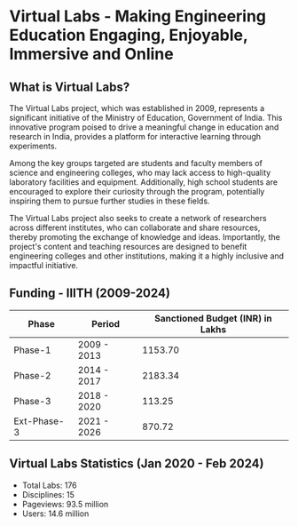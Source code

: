 # Virtual Labs - Making Engineering Education Engaging, Enjoyable, Immersive and Online

## What is Virtual Labs?
The Virtual Labs project, which was established in 2009, represents a significant initiative of the Ministry of Education, Government of India. This innovative program poised to drive a meaningful change in education and research in India, provides a platform for interactive learning through experiments.

Among the key groups targeted are students and faculty members of science and engineering colleges, who may lack access to high-quality laboratory facilities and equipment. Additionally, high school students are encouraged to explore their curiosity through the program, potentially inspiring them to pursue further studies in these fields.

The Virtual Labs project also seeks to create a network of researchers across different institutes, who can collaborate and share resources, thereby promoting the exchange of knowledge and ideas. Importantly, the project's content and teaching resources are designed to benefit engineering colleges and other institutions, making it a highly inclusive and impactful initiative.

## Funding - IIITH (2009-2024)

| Phase    | Period        | Sanctioned Budget (INR) in Lakhs |
|----------|---------------|-----------------------------------|
| Phase-1  | 2009 - 2013   | 1153.70                           |
| Phase-2  | 2014 - 2017   | 2183.34                           |
| Phase-3  | 2018 - 2020   | 113.25                            |
| Ext-Phase-3 | 2021 - 2026 | 870.72                            |


## Virtual Labs Statistics (Jan 2020 - Feb 2024)
- Total Labs: 176
- Disciplines: 15
- Pageviews: 93.5 million
- Users: 14.6 million
